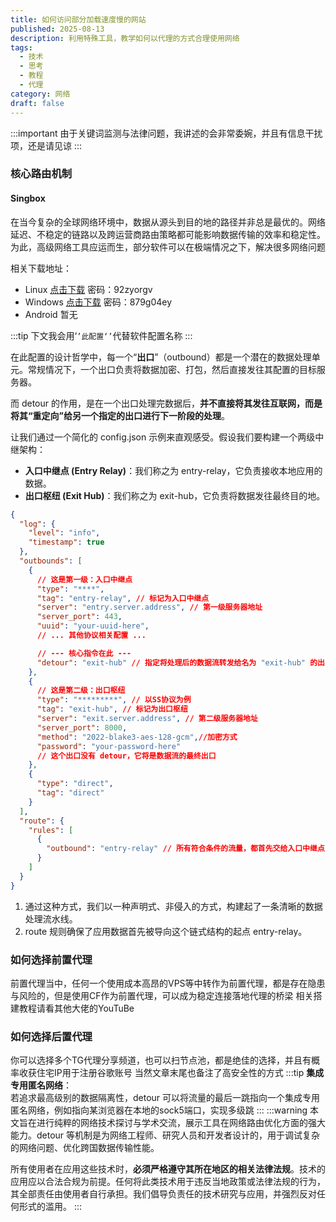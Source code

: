 ```yaml
---
title: 如何访问部分加载速度慢的网站
published: 2025-08-13
description: 利用特殊工具，教学如何以代理的方式合理使用网络
tags:
  - 技术
  - 思考
  - 教程
  - 代理
category: 网络
draft: false
---
```

:::important
由于关键词监测与法律问题，我讲述的会非常委婉，并且有信息干扰项，还是请见谅
:::
###  核心路由机制
#### Singbox
在当今复杂的全球网络环境中，数据从源头到目的地的路径并非总是最优的。网络延迟、不稳定的链路以及跨运营商路由策略都可能影响数据传输的效率和稳定性。为此，高级网络工具应运而生，部分软件可以在极端情况之下，解决很多网络问题

相关下载地址：
- Linux [点击下载](https://mirror.lsm3.dpdns.org/0jpuzo) 密码：92zyorgv
- Windows [点击下载](https://mirror.lsm3.dpdns.org/1egc4i) 密码：879g04ey
- Android 暂无

:::tip
下文我会用‘`’此配置‘’`代替软件配置名称
:::

在此配置的设计哲学中，每一个“**出口**”（outbound）都是一个潜在的数据处理单元。常规情况下，一个出口负责将数据加密、打包，然后直接发往其配置的目标服务器。

而 detour 的作用，是在一个出口处理完数据后，**并不直接将其发往互联网，而是将其“重定向”给另一个指定的出口进行下一阶段的处理**。

让我们通过一个简化的 config.json 示例来直观感受。假设我们要构建一个两级中继架构：

- **入口中继点 (Entry Relay)**：我们称之为 entry-relay，它负责接收本地应用的数据。
- **出口枢纽 (Exit Hub)**：我们称之为 exit-hub，它负责将数据发往最终目的地。
```json
{
  "log": {
    "level": "info",
    "timestamp": true
  },
  "outbounds": [
    {
      // 这是第一级：入口中继点
      "type": "****", 
      "tag": "entry-relay", // 标记为入口中继点
      "server": "entry.server.address", // 第一级服务器地址
      "server_port": 443,
      "uuid": "your-uuid-here",
      // ... 其他协议相关配置 ...

      // --- 核心指令在此 ---
      "detour": "exit-hub" // 指定将处理后的数据流转发给名为 "exit-hub" 的出口
    },
    {
      // 这是第二级：出口枢纽
      "type": "*********", // 以SS协议为例
      "tag": "exit-hub", // 标记为出口枢纽
      "server": "exit.server.address", // 第二级服务器地址
      "server_port": 8000,
      "method": "2022-blake3-aes-128-gcm",//加密方式
      "password": "your-password-here"
      // 这个出口没有 detour，它将是数据流的最终出口
    },
    {
      "type": "direct",
      "tag": "direct"
    }
  ],
  "route": {
    "rules": [
      {
        "outbound": "entry-relay" // 所有符合条件的流量，都首先交给入口中继点
      }
    ]
  }
}
```
1. 通过这种方式，我们以一种声明式、非侵入的方式，构建起了一条清晰的数据处理流水线。
2. route 规则确保了应用数据首先被导向这个链式结构的起点 entry-relay。

### 如何选择前置代理
前置代理当中，任何一个使用成本高昂的VPS等中转作为前置代理，都是存在隐患与风险的，但是使用CF作为前置代理，可以成为稳定连接落地代理的桥梁
相关搭建教程请看其他大佬的YouTuBe
### 如何选择后置代理
你可以选择多个TG代理分享频道，也可以扫节点池，都是绝佳的选择，并且有概率收获住宅IP用于注册谷歌账号
当然文章末尾也备注了高安全性的方式
:::tip
**集成专用匿名网络**：  
若追求最高级别的数据隔离性，detour 可以将流量的最后一跳指向一个集成专用匿名网络，例如指向某浏览器在本地的sock5端口，实现多级跳
:::
:::warning
本文旨在进行纯粹的网络技术探讨与学术交流，展示工具在网络路由优化方面的强大能力。detour 等机制是为网络工程师、研究人员和开发者设计的，用于调试复杂的网络问题、优化跨国数据传输性能。

所有使用者在应用这些技术时，**必须严格遵守其所在地区的相关法律法规**。技术的应用应以合法合规为前提。任何将此类技术用于违反当地政策或法律法规的行为，其全部责任由使用者自行承担。我们倡导负责任的技术研究与应用，并强烈反对任何形式的滥用。
:::